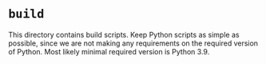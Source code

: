 # `build`

This directory contains build scripts. Keep Python scripts as simple as possible,
since we are not making any requirements on the required version of Python. Most
likely minimal required version is Python 3.9.
